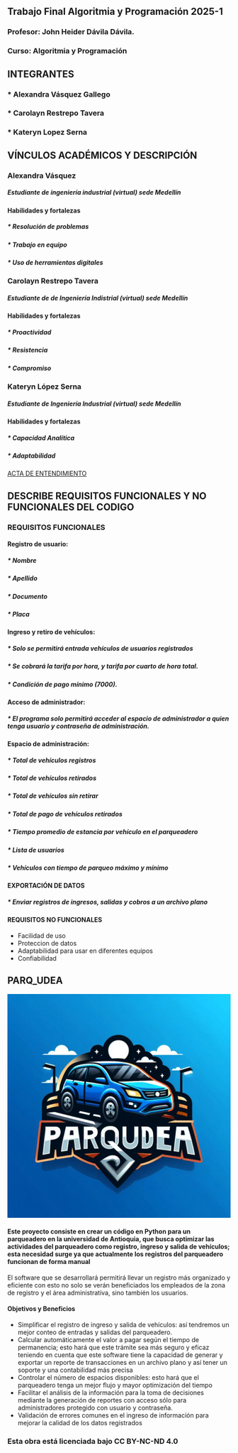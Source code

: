 ## Trabajo Final Algoritmia y Programación 2025-1
### Profesor: John Heider Dávila Dávila.
### Curso: Algoritmia y Programación

## INTEGRANTES
### * Alexandra Vásquez Gallego
### * Carolayn Restrepo Tavera
### * Kateryn Lopez Serna


## VÍNCULOS ACADÉMICOS Y DESCRIPCIÓN

### Alexandra Vásquez
##### Estudiante de ingeniería industrial (virtual) sede Medellín
#### Habilidades y fortalezas
#####  * Resolución de problemas
#####  * Trabajo en equipo
#####  * Uso de herramientas digitales

### Carolayn Restrepo Tavera
##### Estudiante de de Ingeniería Indistrial (virtual) sede Medellín

#### Habilidades y fortalezas
#####  * Proactividad
#####  * Resistencia
#####  * Compromiso

### Kateryn López Serna
##### Estudiante de Ingeniería Industrial (virtual) sede Medellín

#### Habilidades y fortalezas
##### * Capacidad Analítica
##### * Adaptabilidad

[ACTA DE ENTENDIMIENTO](https://github.com/Alexandra-vasquez/Trabajo-final-_1/blob/main/ACTA%20DE%20ENTENDIMIENTO.pdf)



## DESCRIBE REQUISITOS FUNCIONALES Y NO FUNCIONALES DEL CODIGO

### REQUISITOS FUNCIONALES 
#### Registro de usuario:
##### * Nombre
##### * Apellido
##### * Documento
##### * Placa

#### Ingreso y retiro de vehículos:
##### * Solo se permitirá entrada vehículos de usuarios registrados
##### * Se cobrará la tarifa por hora, y tarifa por cuarto de hora total.
##### * Condición de pago mínimo (7000).

#### Acceso de administrador: 
##### * El programa solo permitirá acceder al espacio de administrador a quien tenga usuario y contraseña de administración.
#### Espacio de administración:
##### * Total de vehículos registros
##### * Total de vehículos retirados
##### * Total de vehículos sin retirar
##### * Total de pago de vehículos retirados
##### * Tiempo promedio de estancia por vehículo en el parqueadero
##### * Lista de usuarios
##### * Vehículos con tiempo de parqueo máximo y mínimo


#### EXPORTACIÓN DE DATOS
##### * Enviar registros de ingresos, salidas y cobros a un archivo plano


#### REQUISITOS NO FUNCIONALES 
* Facilidad de uso
* Proteccion de datos
* Adaptabilidad para usar en diferentes equipos
* Confiabilidad


## PARQ_UDEA

![logo](_69d15de4-b5a9-44d2-ad32-344f9d5e7cf0.jpg)

#### Este proyecto consiste en crear un código en Python para un parqueadero en la universidad de Antioquia, que busca optimizar las actividades del parqueadero como registro, ingreso y salida de vehículos; esta necesidad surge ya que actualmente los registros del parqueadero funcionan de forma manual

El software que se desarrollará permitirá llevar un registro más organizado y eficiente con esto no solo se verán beneficiados los empleados de la zona de registro y el área administrativa, sino también los usuarios.

#### Objetivos y Beneficios
*	Simplificar el registro de ingreso y salida de vehículos: así tendremos un mejor conteo de entradas y salidas del parqueadero.
*	Calcular automáticamente el valor a pagar según el tiempo de permanencia; esto hará que este trámite sea más seguro y eficaz teniendo en cuenta que este software tiene la capacidad de generar y exportar un reporte de transacciones en un archivo plano y así tener un soporte y una contabilidad más precisa 
*	Controlar el número de espacios disponibles:  esto hará que el parqueadero tenga un mejor flujo y mayor optimización del tiempo
*	Facilitar el análisis de la información para la toma de decisiones mediante la generación de reportes con acceso sólo para administradores protegido con usuario y contraseña.
*	Validación de errores comunes en el ingreso de información para mejorar la calidad de los datos registrados


### Esta obra está licenciada bajo CC BY-NC-ND 4.0




